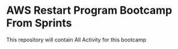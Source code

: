 # AWS Restart Program Bootcamp From Sprints 

This repository will contain All Activity for this bootcamp 

